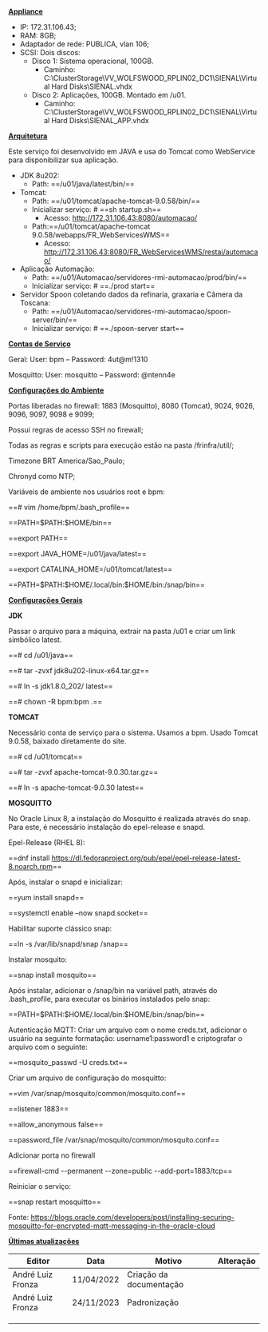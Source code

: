 **<u>Appliance</u>**

- IP: 172.31.106.43;
- RAM: 8GB;
- Adaptador de rede: PUBLICA, vlan 106;
- SCSI: Dois discos:
  - Disco 1: Sistema operacional, 100GB.
    - Caminho: C:\ClusterStorage\VV_WOLFSWOOD_RPLIN02_DC1\SIENAL\Virtual Hard Disks\SIENAL.vhdx
  - Disco 2: Aplicações, 100GB. Montado em /u01.
    - Caminho: C:\ClusterStorage\VV_WOLFSWOOD_RPLIN02_DC1\SIENAL\Virtual Hard Disks\SIENAL_APP.vhdx

**<u>Arquitetura</u>**

Este serviço foi desenvolvido em JAVA e usa do Tomcat como WebService para disponibilizar sua aplicação.
- JDK 8u202:
  - Path: ==/u01/java/latest/bin/==
- Tomcat:
  - Path: ==/u01/tomcat/apache-tomcat-9.0.58/bin/==
  - Inicializar serviço: \# ==sh startup.sh==
    - Acesso: <http://172.31.106.43:8080/automacao/>
  - Path:==/u01/tomcat/apache-tomcat 9.0.58/webapps/FR_WebServicesWMS==
    - Acesso: <http://172.31.106.43:8080/FR_WebServicesWMS/restai/automacao/>
- Aplicação Automação:
  - Path: ==/u01/Automacao/servidores-rmi-automacao/prod/bin/==
  - Inicializar serviço: \# ==./prod start==
- Servidor Spoon coletando dados da refinaria, graxaria e Câmera da Toscana:
  - Path: ==/u01/Automacao/servidores-rmi-automacao/spoon-server/bin/==
  - Inicializar serviço: \# ==./spoon-server start==

**<u>Contas de Serviço</u>**

Geral: User: bpm – Password: 4ut@m!1310

Mosquitto: User: mosquitto – Password: @ntenn4e

**<u>Configurações do Ambiente</u>**

Portas liberadas no firewall: 1883 (Mosquitto), 8080 (Tomcat), 9024, 9026, 9096, 9097, 9098 e 9099;

Possui regras de acesso SSH no firewall;

Todas as regras e scripts para execução estão na pasta /frinfra/util/;

Timezone BRT America/Sao_Paulo;

Chronyd como NTP;

Variáveis de ambiente nos usuários root e bpm:

==\# vim /home/bpm/.bash_profile==

==PATH=\$PATH:\$HOME/bin==

==export PATH==

==export JAVA_HOME=/u01/java/latest==

==export CATALINA_HOME=/u01/tomcat/latest==

==PATH=\$PATH:\$HOME/.local/bin:\$HOME/bin:/snap/bin==

**<u>Configurações Gerais</u>**

**JDK**

Passar o arquivo para a máquina, extrair na pasta /u01 e criar um link simbólico latest.

==\# cd /u01/java==

==\# tar -zvxf jdk8u202-linux-x64.tar.gz==

==\# ln -s jdk1.8.0_202/ latest==

==\# chown -R bpm:bpm .==

**TOMCAT**

Necessário conta de serviço para o sistema. Usamos a bpm. Usado Tomcat 9.0.58, baixado diretamente do site.

==\# cd /u01/tomcat==

==\# tar -zvxf apache-tomcat-9.0.30.tar.gz==

==\# ln -s apache-tomcat-9.0.30 latest==

**MOSQUITTO**

No Oracle Linux 8, a instalação do Mosquitto é realizada através do snap. Para este, é necessário instalação do epel-release e snapd.

Epel-Release (RHEL 8):

==dnf install <https://dl.fedoraproject.org/pub/epel/epel-release-latest-8.noarch.rpm>==

Após, instalar o snapd e inicializar:

==yum install snapd==

==systemctl enable –now snapd.socket==

Habilitar suporte clássico snap:

==ln -s /var/lib/snapd/snap /snap==

Instalar mosquito:

==snap install mosquito==

Após instalar, adicionar o /snap/bin na variável path, através do .bash_profile, para executar os binários instalados pelo snap:

==PATH=\$PATH:\$HOME/.local/bin:\$HOME/bin:/snap/bin==

Autenticação MQTT: Criar um arquivo com o nome creds.txt, adicionar o usuário na seguinte formatação: username1:password1 e criptografar o arquivo com o seguinte:

==mosquito_passwd -U creds.txt==

Criar um arquivo de configuração do mosquitto:

==vim /var/snap/mosquito/common/mosquito.conf==

==listener 1883==

==allow_anonymous false==

==password_file /var/snap/mosquito/common/mosquito.conf==

Adicionar porta no firewall

==firewall-cmd --permanent --zone=public --add-port=1883/tcp==

Reiniciar o serviço:

==snap restart mosquitto==

Fonte: <https://blogs.oracle.com/developers/post/installing-securing-mosquitto-for-encrypted-mqtt-messaging-in-the-oracle-cloud>

**<u>Últimas atualizações</u>**  

| Editor            | Data       | Motivo                  | Alteração |
|-------------------|------------|-------------------------|-----------|
| André Luiz Fronza | 11/04/2022 | Criação da documentação |          |
| André Luiz Fronza | 24/11/2023 | Padronização            |           |
|                   |            |                         |           |
|                   |            |                         |           |
|                   |            |                         |           |

